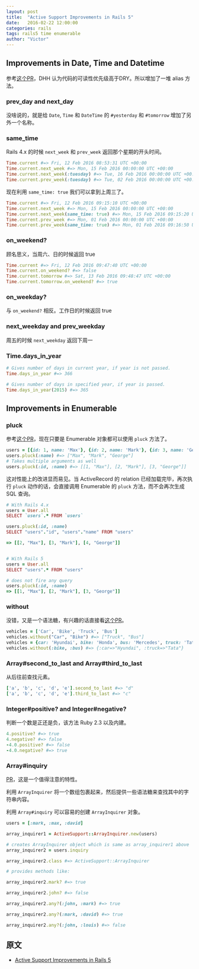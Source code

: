 ```yaml
---
layout: post
title:  "Active Support Improvements in Rails 5"
date:   2016-02-22 12:00:00
categories: rails
tags: rails5 time enumerable
author: "Victor"
---
```


## Improvements in Date, Time and Datetime

参考[这个PR](https://github.com/rails/rails/pull/18335/files)，DHH 认为代码的可读性优先级高于DRY。所以增加了一堆 alias 方法。

### prev_day and next_day

没啥说的，就是给 `Date`, `Time` 和 `DateTime` 的 `#yesterday` 和 `#tomorrow` 增加了另外一个名称。

### same_time

Rails 4.x 的时候 `next_week` 和 `prev_week` 返回那个星期的开头时间。

```ruby
Time.current #=> Fri, 12 Feb 2016 08:53:31 UTC +00:00
Time.current.next_week #=> Mon, 15 Feb 2016 00:00:00 UTC +00:00
Time.current.next_week(:tuesday) #=> Tue, 16 Feb 2016 00:00:00 UTC +00:00
Time.current.prev_week(:tuesday) #=> Tue, 02 Feb 2016 00:00:00 UTC +00:00
```

现在利用 `same_time: true` 我们可以拿到上周三了。

```ruby
Time.current #=> Fri, 12 Feb 2016 09:15:10 UTC +00:00
Time.current.next_week #=> Mon, 15 Feb 2016 00:00:00 UTC +00:00
Time.current.next_week(same_time: true) #=> Mon, 15 Feb 2016 09:15:20 UTC +00:00
Time.current.prev_week #=> Mon, 01 Feb 2016 00:00:00 UTC +00:00
Time.current.prev_week(same_time: true) #=> Mon, 01 Feb 2016 09:16:50 UTC +00:00
```

### on_weekend?

顾名思义，当周六、日的时候返回 true

```ruby
Time.current #=> Fri, 12 Feb 2016 09:47:40 UTC +00:00
Time.current.on_weekend? #=> false
Time.current.tomorrow #=> Sat, 13 Feb 2016 09:48:47 UTC +00:00
Time.current.tomorrow.on_weekend? #=> true
```

### on_weekday?

与 `on_weekend?` 相反。工作日的时候返回 true

### next_weekday and prev_weekday

周五的时候 `next_weekday` 返回下周一

### Time.days_in_year

```ruby
# Gives number of days in current year, if year is not passed.
Time.days_in_year #=> 366

# Gives number of days in specified year, if year is passed.
Time.days_in_year(2015) #=> 365
```

## Improvements in Enumerable

### pluck

参考[这个PR](https://github.com/rails/rails/pull/20350)，现在只要是 Enumerable 对象都可以使用 `pluck` 方法了。

```ruby
users = [{id: 1, name: 'Max'}, {id: 2, name: 'Mark'}, {id: 3, name: 'George'}]
users.pluck(:name) #=> ["Max", "Mark", "George"]
# Takes multiple arguments as well
users.pluck(:id, :name) #=> [[1, "Max"], [2, "Mark"], [3, "George"]]
```

这对性能上的改进显而易见。当 ActiveRecord 的 relation 已经加载完毕，再次执行 `pluck` 动作的话，会直接调用 Enumerable 的 `pluck` 方法，而不会再次生成 SQL 查询。

```ruby
# With Rails 4.x
users = User.all
SELECT `users`.* FROM `users`

users.pluck(:id, :name)
SELECT "users"."id", "users"."name" FROM "users"

=> [[2, "Max"], [3, "Mark"], [4, "George"]]


# With Rails 5
users = User.all
SELECT "users".* FROM "users"

# does not fire any query
users.pluck(:id, :name)
=> [[1, "Max"], [2, "Mark"], [3, "George"]]
```

### without

没错，又是一个语法糖，有兴趣的话直接看[这个PR](https://github.com/rails/rails/pull/19157)。

```ruby
vehicles = ['Car', 'Bike', 'Truck', 'Bus']
vehicles.without("Car", "Bike") #=> ["Truck", "Bus"]
vehicles = {car: 'Hyundai', bike: 'Honda', bus: 'Mercedes', truck: 'Tata'}
vehicles.without(:bike, :bus) #=> {:car=>"Hyundai", :truck=>"Tata"}
```

### Array#second_to_last and Array#third_to_last

从后往前查找元素。

```ruby
['a', 'b', 'c', 'd', 'e'].second_to_last #=> "d"
['a', 'b', 'c', 'd', 'e'].third_to_last #=> "c"
```

### Integer#positive? and Integer#negative?

判断一个数是正还是负，该方法 Ruby 2.3 以及内建。

```ruby
4.positive? #=> true
4.negative? #=> false
-4.0.positive? #=> false
-4.0.negative? #=> true
```

### Array#inquiry

[PR](https://github.com/georgeclaghorn/rails/commit/c64b99ecc98341d504aced72448bee758f3cfdaf)，这是一个值得注意的特性。

利用 `ArrayInquirer` 将一个数组包裹起来，然后提供一些语法糖来查找其中的字符串内容。

利用 `Array#inquiry` 可以容易的创建 `ArrayInquirer` 对象。

```ruby
users = [:mark, :max, :david]

array_inquirer1 = ActiveSupport::ArrayInquirer.new(users)

# creates ArrayInquirer object which is same as array_inquirer1 above
array_inquirer2 = users.inquiry

array_inquirer2.class #=> ActiveSupport::ArrayInquirer

# provides methods like:

array_inquirer2.mark? #=> true

array_inquirer2.john? #=> false

array_inquirer2.any?(:john, :mark) #=> true

array_inquirer2.any?(:mark, :david) #=> true

array_inquirer2.any?(:john, :louis) #=> false
```


## 原文

* [Active Support Improvements in Rails 5](http://blog.bigbinary.com/2016/02/17/active-support-improvements-in-Rails-5.html)
